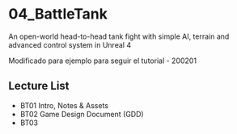 # 04_BattleTank
An open-world head-to-head tank fight with simple AI, terrain and advanced control system in Unreal 4

Modificado para ejemplo para seguir el tutorial - 200201

## Lecture List
* BT01 Intro, Notes & Assets
* BT02 Game Design Document (GDD)
* BT03 
